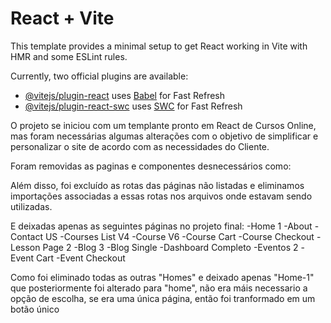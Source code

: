 # React + Vite

This template provides a minimal setup to get React working in Vite with HMR and some ESLint rules.

Currently, two official plugins are available:

- [@vitejs/plugin-react](https://github.com/vitejs/vite-plugin-react/blob/main/packages/plugin-react/README.md) uses [Babel](https://babeljs.io/) for Fast Refresh
- [@vitejs/plugin-react-swc](https://github.com/vitejs/vite-plugin-react-swc) uses [SWC](https://swc.rs/) for Fast Refresh

O projeto se iniciou com um templante pronto em React de Cursos Online, mas foram necessárias algumas alterações com o objetivo de simplificar e personalizar o site de acordo com as necessidades do Cliente.

Foram removidas as paginas e componentes desnecessários  como:



Além disso, foi excluído as rotas das páginas não listadas e eliminamos importações associadas a essas rotas nos arquivos onde estavam sendo utilizadas.

E deixadas apenas as seguintes páginas no projeto final:
-Home 1
-About
-Contact US
-Courses List V4
-Course V6
-Course Cart
-Course Checkout
-Lesson Page 2
-Blog 3
-Blog Single
-Dashboard Completo
-Eventos 2
-Event Cart
-Event Checkout

Como foi eliminado todas as outras "Homes" e deixado apenas "Home-1" que posteriormente foi alterado para "home", não era máis necessario a opção de escolha, se era uma única página, então foi tranformado em um botão único 



